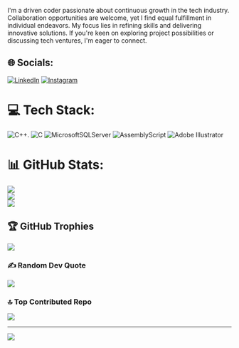 I'm a driven coder passionate about continuous growth in the tech industry. Collaboration opportunities are welcome, yet I find equal fulfillment in individual endeavors. My focus lies in refining skills and delivering innovative solutions. If you're keen on exploring project possibilities or discussing tech ventures, I'm eager to connect. 


## 🌐 Socials:
[![LinkedIn](https://img.shields.io/badge/LinkedIn-%230077B5.svg?logo=linkedin&logoColor=white)](https://linkedin.com/in/shujaat-ali-112233445566778899) [![Instagram](https://img.shields.io/badge/Instagram-%23E4405F.svg?logo=Instagram&logoColor=white)](https://instagram.com/malik._.shujaat) 


# 💻 Tech Stack:
![C++](https://img.shields.io/badge/c++-%2300599C.svg?style=for-the-badge&logo=c%2B%2B&logoColor=white). ![C](https://img.shields.io/badge/c-%2300599C.svg?style=for-the-badge&logo=c&logoColor=white) ![MicrosoftSQLServer](https://img.shields.io/badge/Microsoft%20SQL%20Server-CC2927?style=for-the-badge&logo=microsoft%20sql%20server&logoColor=white) ![AssemblyScript](https://img.shields.io/badge/assembly%20script-%23000000.svg?style=for-the-badge&logo=assemblyscript&logoColor=white) ![Adobe Illustrator](https://img.shields.io/badge/adobe%20illustrator-%23FF9A00.svg?style=for-the-badge&logo=adobe%20illustrator&logoColor=white)
# 📊 GitHub Stats:
![](https://github-readme-stats.vercel.app/api?username=malikshujaatali&theme=vision-friendly-dark&hide_border=true&include_all_commits=true&count_private=true)<br/>
![](https://github-readme-streak-stats.herokuapp.com/?user=malikshujaatali&theme=vision-friendly-dark&hide_border=true)<br/>
![](https://github-readme-stats.vercel.app/api/top-langs/?username=malikshujaatali&theme=vision-friendly-dark&hide_border=true&include_all_commits=true&count_private=true&layout=compact)

## 🏆 GitHub Trophies
![](https://github-profile-trophy.vercel.app/?username=malikshujaatali&theme=onestar&no-frame=true&no-bg=false&margin-w=4)

### ✍️ Random Dev Quote
![](https://quotes-github-readme.vercel.app/api?type=vetical&theme=light)

### 🔝 Top Contributed Repo
![](https://github-contributor-stats.vercel.app/api?username=malikshujaatali&limit=5&theme=dark&combine_all_yearly_contributions=true)

---
[![](https://visitcount.itsvg.in/api?id=malikshujaatali&icon=6&color=12)](https://visitcount.itsvg.in)

<!-- Proudly created with GPRM ( https://gprm.itsvg.in ) -->

